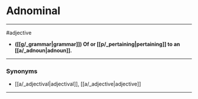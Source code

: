 # Adnominal
---
#adjective
- **([[g/_grammar|grammar]]) Of or [[p/_pertaining|pertaining]] to an [[a/_adnoun|adnoun]].**
---
### Synonyms
- [[a/_adjectival|adjectival]], [[a/_adjective|adjective]]
---
